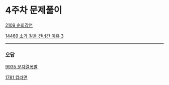 # 4주차 문제풀이

[2109 순회강연](https://github.com/CHOIJUNHYUK01/algorithm_cpp/blob/main/5week/2109.md)

[14469 소가 길을 건너간 이유 3](https://github.com/CHOIJUNHYUK01/algorithm_cpp/blob/main/5week/14469.md)

---

### 오답

[9935 문자열폭발](https://github.com/CHOIJUNHYUK01/algorithm_cpp/blob/main/5week/9935.md)

[1781 컵라면](https://github.com/CHOIJUNHYUK01/algorithm_cpp/blob/main/5week/1781.md)

